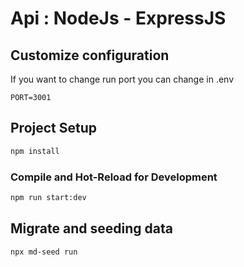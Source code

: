 # Api : NodeJs - ExpressJS

## Customize configuration

If you want to change run port you can change in .env
```text
PORT=3001
```

## Project Setup

```sh
npm install
```
### Compile and Hot-Reload for Development

```sh
npm run start:dev
```

## Migrate and seeding data
```sh
npx md-seed run
```
